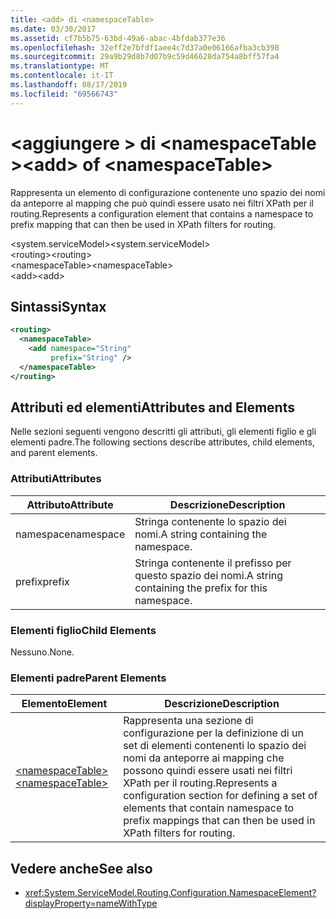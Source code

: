 ```yaml
---
title: <add> di <namespaceTable>
ms.date: 03/30/2017
ms.assetid: cf7b5b75-63bd-49a6-abac-4bfdab377e36
ms.openlocfilehash: 32eff2e7bfdf1aee4c7d37a0e06166afba3cb398
ms.sourcegitcommit: 29a9b29d8b7d07b9c59d46628da754a8bff57fa4
ms.translationtype: MT
ms.contentlocale: it-IT
ms.lasthandoff: 08/17/2019
ms.locfileid: "69566743"
---
```

# <a name="add-of-namespacetable"></a><span data-ttu-id="69dc7-102">\<aggiungere > di \<namespaceTable ></span><span class="sxs-lookup"><span data-stu-id="69dc7-102">\<add> of \<namespaceTable></span></span>
<span data-ttu-id="69dc7-103">Rappresenta un elemento di configurazione contenente uno spazio dei nomi da anteporre al mapping che può quindi essere usato nei filtri XPath per il routing.</span><span class="sxs-lookup"><span data-stu-id="69dc7-103">Represents a configuration element that contains a namespace to prefix mapping that can then be used in XPath filters for routing.</span></span>  
  
 <span data-ttu-id="69dc7-104">\<system.serviceModel></span><span class="sxs-lookup"><span data-stu-id="69dc7-104">\<system.serviceModel></span></span>  
<span data-ttu-id="69dc7-105">\<routing></span><span class="sxs-lookup"><span data-stu-id="69dc7-105">\<routing></span></span>  
<span data-ttu-id="69dc7-106">\<namespaceTable></span><span class="sxs-lookup"><span data-stu-id="69dc7-106">\<namespaceTable></span></span>  
<span data-ttu-id="69dc7-107">\<add></span><span class="sxs-lookup"><span data-stu-id="69dc7-107">\<add></span></span>  
  
## <a name="syntax"></a><span data-ttu-id="69dc7-108">Sintassi</span><span class="sxs-lookup"><span data-stu-id="69dc7-108">Syntax</span></span>  
  
```xml  
<routing>
  <namespaceTable>
    <add namespace="String"
         prefix="String" />
  </namespaceTable>
</routing>
```  
  
## <a name="attributes-and-elements"></a><span data-ttu-id="69dc7-109">Attributi ed elementi</span><span class="sxs-lookup"><span data-stu-id="69dc7-109">Attributes and Elements</span></span>  
 <span data-ttu-id="69dc7-110">Nelle sezioni seguenti vengono descritti gli attributi, gli elementi figlio e gli elementi padre.</span><span class="sxs-lookup"><span data-stu-id="69dc7-110">The following sections describe attributes, child elements, and parent elements.</span></span>  
  
### <a name="attributes"></a><span data-ttu-id="69dc7-111">Attributi</span><span class="sxs-lookup"><span data-stu-id="69dc7-111">Attributes</span></span>  
  
|<span data-ttu-id="69dc7-112">Attributo</span><span class="sxs-lookup"><span data-stu-id="69dc7-112">Attribute</span></span>|<span data-ttu-id="69dc7-113">Descrizione</span><span class="sxs-lookup"><span data-stu-id="69dc7-113">Description</span></span>|  
|---------------|-----------------|  
|<span data-ttu-id="69dc7-114">namespace</span><span class="sxs-lookup"><span data-stu-id="69dc7-114">namespace</span></span>|<span data-ttu-id="69dc7-115">Stringa contenente lo spazio dei nomi.</span><span class="sxs-lookup"><span data-stu-id="69dc7-115">A string containing the namespace.</span></span>|  
|<span data-ttu-id="69dc7-116">prefix</span><span class="sxs-lookup"><span data-stu-id="69dc7-116">prefix</span></span>|<span data-ttu-id="69dc7-117">Stringa contenente il prefisso per questo spazio dei nomi.</span><span class="sxs-lookup"><span data-stu-id="69dc7-117">A string containing the prefix for this namespace.</span></span>|  
  
### <a name="child-elements"></a><span data-ttu-id="69dc7-118">Elementi figlio</span><span class="sxs-lookup"><span data-stu-id="69dc7-118">Child Elements</span></span>  
 <span data-ttu-id="69dc7-119">Nessuno.</span><span class="sxs-lookup"><span data-stu-id="69dc7-119">None.</span></span>  
  
### <a name="parent-elements"></a><span data-ttu-id="69dc7-120">Elementi padre</span><span class="sxs-lookup"><span data-stu-id="69dc7-120">Parent Elements</span></span>  
  
|<span data-ttu-id="69dc7-121">Elemento</span><span class="sxs-lookup"><span data-stu-id="69dc7-121">Element</span></span>|<span data-ttu-id="69dc7-122">Descrizione</span><span class="sxs-lookup"><span data-stu-id="69dc7-122">Description</span></span>|  
|-------------|-----------------|  
|[<span data-ttu-id="69dc7-123">\<namespaceTable></span><span class="sxs-lookup"><span data-stu-id="69dc7-123">\<namespaceTable></span></span>](../../../../../docs/framework/configure-apps/file-schema/wcf/namespacetable.md)|<span data-ttu-id="69dc7-124">Rappresenta una sezione di configurazione per la definizione di un set di elementi contenenti lo spazio dei nomi da anteporre ai mapping che possono quindi essere usati nei filtri XPath per il routing.</span><span class="sxs-lookup"><span data-stu-id="69dc7-124">Represents a configuration section for defining a set of elements that contain namespace to prefix mappings that can then be used in XPath filters for routing.</span></span>|  
  
## <a name="see-also"></a><span data-ttu-id="69dc7-125">Vedere anche</span><span class="sxs-lookup"><span data-stu-id="69dc7-125">See also</span></span>

- <xref:System.ServiceModel.Routing.Configuration.NamespaceElement?displayProperty=nameWithType>
